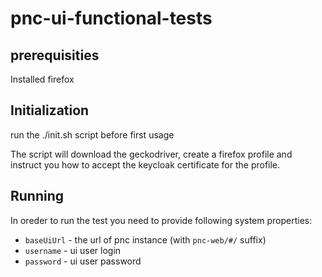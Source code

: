 # pnc-ui-functional-tests

## prerequisities
Installed firefox

## Initialization
run the ./init.sh script before first usage

The script will download the geckodriver, create a firefox profile and instruct you how to accept the keycloak certificate for the profile.

## Running
In oreder to run the test you need to provide following system properties:
- `baseUiUrl` - the url of pnc instance (with `pnc-web/#/` suffix)
- `username` - ui user login
- `password` - ui user password

